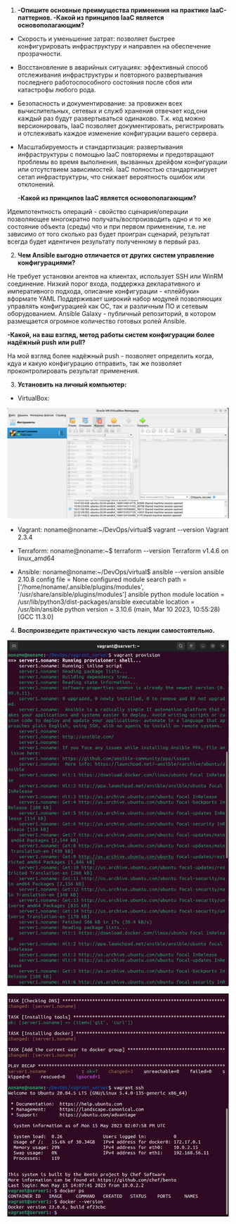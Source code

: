 1. **-Опишите основные преимущества применения на практике IaaC-паттернов.
     -Какой из принципов IaaC является основополагающим?**
     
- Скорость и уменьшение затрат: позволяет быстрее конфигурировать инфраструктуру и направлен на обеспечение прозрачности.
- Восстановление в аварийных ситуациях: эффективный способ отслеживания инфраструктуры и повторного развертывания
последнего работоспособного состояния после сбоя или катастрофы любого рода.
- Безопасность и документирование: за провижен всех вычислительных, сетевых и служб хранения отвечает код,они каждый раз будут развертываться одинаково. Т.к. код можно версионировать, IaaC позволяет документировать, регистрировать
и отслеживать каждое изменение конфигурации вашего сервера.
- Масштабируемость и стандартизация: развертывания инфраструктуры с помощью IaaC повторяемы и предотвращают проблемы во время выполнения, вызванных дрейфом конфигурации или отсутствием зависимостей. IaaC полностью стандартизирует сетап инфраструктуры,
что снижает вероятность ошибок или отклонений.

  **-Какой из принципов IaaC является основополагающим?**

Идемпотентность операций - свойство сценария/операции позволяющее многократно получать/воспроизводить одно и то же состояние объекта (среды) что и при первом применении, т.е. не зависимо от того сколько раз будет проигран сценарий, результат всегда будет идентичен результату полученному в первый раз.

2. **Чем Ansible выгодно отличается от других систем управление конфигурациями?**  

Не требует установки агентов на клиентах, использует SSH или WinRM соединение. Низкий порог входа, поддержка декларативного и императивного подхода, описание конфигурации - «плейбуки» вформате YAML Поддерживает широкий набор модулей позволяющих управлять конфигурацией как ОС, так и различным ПО и сетевым оборудованием. Ansible Galaxy - публичный репозиторий, в котором размещается огромное количество готовых ролей Ansible.

**-Какой, на ваш взгляд, метод работы систем конфигурации более надёжный push или pull?**

На мой взгляд более надёжный push - позволяет определить когда, кдуа и какую конфигурацию отправить, так же позволяет проконтролировать результат применения.

3. **Установить на личный компьютер:**

- VirtualBox:

![VB_virt_5-2](VB_virt_5-2.png)

- Vagrant:
noname@noname:~/DevOps/virtual$ vagrant --version
Vagrant 2.3.4

- Terraform:
noname@noname:~$ terraform --version
Terraform v1.4.6
on linux_amd64

- Ansible: 
noname@noname:~/DevOps/virtual$ ansible --version
ansible 2.10.8
  config file = None
  configured module search path = ['/home/noname/.ansible/plugins/modules', '/usr/share/ansible/plugins/modules']
  ansible python module location = /usr/lib/python3/dist-packages/ansible
  executable location = /usr/bin/ansible
  python version = 3.10.6 (main, Mar 10 2023, 10:55:28) [GCC 11.3.0]
  
4. **Воспроизведите практическую часть лекции самостоятельно.**  

![5-2_docker](5-2_docker.png)

![5-2_docker-1](5-2_docker-1.png)



